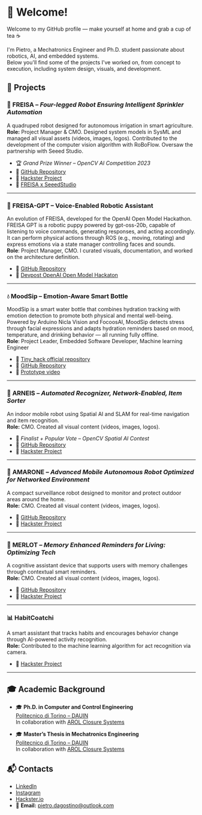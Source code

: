 # 👋 Welcome!

Welcome to my GitHub profile — make yourself at home and grab a cup of tea ☕

I'm Pietro, a Mechatronics Engineer and Ph.D. student passionate about robotics, AI, and embedded systems.  
Below you'll find some of the projects I've worked on, from concept to execution, including system design, visuals, and development.

## 🔧 Projects

### 🐾 **FREISA** – *Four-legged Robot Ensuring Intelligent Sprinkler Automation*  
A quadruped robot designed for autonomous irrigation in smart agriculture.  
**Role:** Project Manager & CMO. Designed system models in SysML and managed all visual assets (videos, images, logos). Contributed to the development of the computer vision algorithm with RoBoFlow. Oversaw the partnership with Seeed Studio.
- 🏆 *Grand Prize Winner – OpenCV AI Competition 2023*  
- 🔗 [GitHub Repository](https://github.com/B-AROL-O/FREISA)  
- 🔗 [Hackster Project](https://www.hackster.io/b-arol-o/four-legged-robot-ensuring-intelligent-sprinkler-automation-845012)  
- 🔗 [FREISA x SeeedStudio](https://www.hackster.io/b-arol-o/freisa-meets-sensecap-watcher-89596b)

---

### 🐶 **FREISA-GPT** – Voice-Enabled Robotic Assistant
An evolution of FREISA, developed for the OpenAI Open Model Hackathon. FREISA GPT is a robotic puppy powered by gpt-oss-20b, capable of listening to voice commands, generating responses, and acting accordingly. It can perform physical actions through ROS (e.g., moving, rotating) and express emotions via a state manager controlling faces and sounds.  
**Role**: Project Manager, CMO. I curated visuals, documentation, and worked on the architecture definition.
- 🔗 [GitHub Repository](https://github.com/B-AROL-O/FREISA)
- 🔗 [Devpost OpenAI Open Model Hackaton](https://devpost.com/software/todo-hsifwn)

---

### 💧 MoodSip – Emotion-Aware Smart Bottle
MoodSip is a smart water bottle that combines hydration tracking with emotion detection to promote both physical and mental well-being.  
Powered by Arduino Nicla Vision and FocoosAI, MoodSip detects stress through facial expressions and adapts hydration reminders based on mood, temperature, and drinking behavior — all running fully offline.  
**Role**: Project Leader, Embedded Software Developer, Machine learning Engineer
- 🔗 [Tiny_hack official repository](https://github.com/MirkoCalvi/tiny_hack/tree/main/docs)
- 🔗 [GitHub Repository](https://github.com/B-AROL-O/MoodSip/tree/main)
- 🔗 [Prototype video](https://youtu.be/YI3l9gEI9GM)

---

### 🍾 **ARNEIS** – *Automated Recognizer, Network-Enabled, Item Sorter*  
An indoor mobile robot using Spatial AI and SLAM for real-time navigation and item recognition.  
**Role:** CMO. Created all visual content (videos, images, logos).  
- 🏅 *Finalist + Popular Vote – OpenCV Spatial AI Contest*  
- 🔗 [GitHub Repository](https://github.com/B-AROL-O/ARNEIS)  
- 🔗 [Hackster Project](https://www.hackster.io/b-arol-o)

---

### 🤖 **AMARONE** – *Advanced Mobile Autonomous Robot Optimized for Networked Environment*  
A compact surveillance robot designed to monitor and protect outdoor areas around the home.  
**Role:** CMO. Created all visual content (videos, images, logos).  
- 🔗 [GitHub Repository](https://github.com/B-AROL-O/hackster-contests)  
- 🔗 [Hackster Project](https://www.hackster.io/517529/amarone-185a16)

---

### 🧠 **MERLOT** – *Memory Enhanced Reminders for Living: Optimizing Tech*  
A cognitive assistant device that supports users with memory challenges through contextual smart reminders.  
**Role:** CMO. Created all visual content (videos, images, logos).  
- 🔗 [GitHub Repository](https://github.com/B-AROL-O/hackster-contests)  
- 🔗 [Hackster Project](https://www.hackster.io/b-arol-o/memory-enhanced-reminders-for-living-optimizing-tech-ac6ceb)

---

### 📊 **HabitCoatchi**  
A smart assistant that tracks habits and encourages behavior change through AI-powered activity recognition.  
**Role:** Contributed to the machine learning algorithm for act recognition via camera.  
- 🔗 [Hackster Project](https://www.hackster.io/habitcoatchi/habitcoatchi-230a29)

---

## 🎓 Academic Background

- 🎓 **Ph.D. in Computer and Control Engineering**  
  [Politecnico di Torino – DAUIN](https://www.dauin.polito.it)  
  In collaboration with [AROL Closure Systems](https://www.arol.com/en/)

- 🎓 **Master’s Thesis in Mechatronics Engineering**  
  [Politecnico di Torino – DAUIN](https://www.dauin.polito.it)  
  In collaboration with [AROL Closure Systems](https://www.arol.com/en/)

## 📬 Contacts

- [LinkedIn](https://www.linkedin.com/in/pietro-d-agostino-phd/)  
- [Instagram](https://www.instagram.com/pit.dago)  
- [Hackster.io](https://www.hackster.io/pietro-d-agostino2)  
- 📧 **Email:** pietro.dagostino@outlook.com
